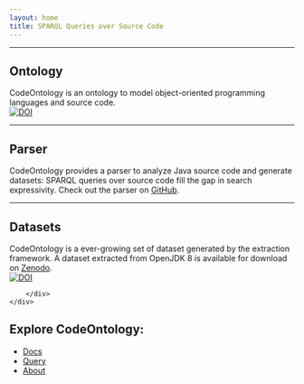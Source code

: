 ```yaml
---
layout: home
title: SPARQL Queries over Source Code
---
```


<section id="services">
    <div id="ontology" class="content-section-a">
        <div class="container">
            <div class="row">
                <div class="col-lg-5 col-sm-6">
                    <hr class="section-heading-spacer">
                    <div class="clearfix"></div>
                    <h2 class="section-heading">Ontology</h2>
                    <div class="lead">
                    CodeOntology is an ontology to model object-oriented programming languages and source code.
                    </div>
                    <div class="doi">
                        <a href="https://doi.org/10.5281/zenodo.577939"><img src="https://zenodo.org/badge/DOI/10.5281/zenodo.577939.svg" alt="DOI"></a>
                    </div>
                </div>
                <div class="col-lg-5 col-lg-offset-2 col-sm-6">
                    <img class="img-responsive" src="public/img/cloud-network.svg" alt="">
                </div>
            </div>
        </div>
    </div>
    <div id="framework" class="content-section-b">
        <div class="container">
            <div class="row">
                <div class="col-lg-5 col-lg-offset-1 col-sm-push-6  col-sm-6">
                    <hr class="section-heading-spacer">
                    <div class="clearfix"></div>
                    <h2 class="section-heading">Parser</h2>
                    <div class="lead">
                    CodeOntology provides a parser to analyze Java source code and generate datasets: SPARQL queries over
                    source code fill the gap in search expressivity. Check out the parser on <a class="relevant" href="https://github.com/codeontology/parser">GitHub</a>.
                    </div>
                </div>
                <div class="col-lg-5 col-sm-pull-6  col-sm-6">
                  <img class="img-responsive" src="public/img/cloud-tool.svg" alt="">
                </div>
            </div>
        </div>
    </div>
    <div class="content-section-a">
        <div id="datasets" class="container">
            <div class="row">
                <div class="col-lg-5 col-sm-6">
                    <hr class="section-heading-spacer">
                    <div class="clearfix"></div>
                    <h2 class="section-heading">Datasets</h2>
                    <div class="lead">
                    CodeOntology is a ever-growing set of dataset generated by the extraction framework. A dataset extracted from OpenJDK 8 is available for download on <a class="relevant" href="http://doi.org/10.5281/zenodo.579977">Zenodo</a>.
                    </div>
                    <div class="doi">
                        <a href="https://doi.org/10.5281/zenodo.579977"><img src="https://zenodo.org/badge/DOI/10.5281/zenodo.579977.svg" alt="DOI"></a>
                    </div>
                </div>
                <div class="col-lg-5 col-lg-offset-2 col-sm-6">
                    <img class="img-responsive" src="public/img/cloud-world.svg" alt="">
                </div>
            </div>

        </div>
    </div>
</section>



<section id="contact">
	<div class="banner">
		<div class="container">
			<div class="row">
				<div class="col-lg-6">
					<h2>Explore CodeOntology:</h2>
				</div>
				<div class="col-lg-6">
					<ul class="list-inline banner-social-buttons">
						<li><a href="{{ site.baseurl }}/docs" class="btn btn-default btn-lg">Docs</a></li>
						<li><a href="{{ site.baseurl }}/query" class="btn btn-default btn-lg">Query</a></li>
						<li><a href="{{ site.baseurl }}/about" class="btn btn-default btn-lg">About</a></li>
					</ul>
				</div>
			</div>
		</div>
	</div>
</section>
